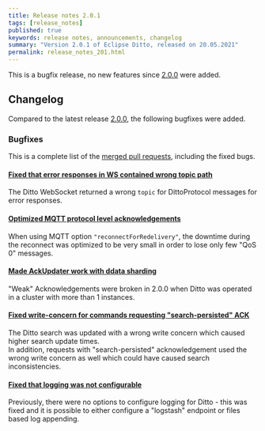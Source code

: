 ```yaml
---
title: Release notes 2.0.1
tags: [release_notes]
published: true
keywords: release notes, announcements, changelog
summary: "Version 2.0.1 of Eclipse Ditto, released on 20.05.2021"
permalink: release_notes_201.html
---
```


This is a bugfix release, no new features since [2.0.0](release_notes_200.html) were added.

## Changelog

Compared to the latest release [2.0.0](release_notes_200.html), the following bugfixes were added.

### Bugfixes

This is a complete list of the
[merged pull requests](https://github.com/eclipse/ditto/pulls?q=is%3Apr+milestone%3A2.0.1), including the fixed bugs.

#### [Fixed that error responses in WS contained wrong topic path](https://github.com/eclipse/ditto/pull/1057)

The Ditto WebSocket returned a wrong `topic` for DittoProtocol messages for error responses.

#### [Optimized MQTT protocol level acknowledgements](https://github.com/eclipse/ditto/pull/1064)

When using MQTT option `"reconnectForRedelivery"`, the downtime during the reconnect was optimized to be very small
in order to lose only few "QoS 0" messages.

#### [Made AckUpdater work with ddata sharding](https://github.com/eclipse/ditto/pull/1063)

"Weak" Acknowledgements were broken in 2.0.0 when Ditto was operated in a cluster with more than 1 instances.

#### [Fixed write-concern for commands requesting "search-persisted" ACK](https://github.com/eclipse/ditto/pull/1059)

The Ditto search was updated with a wrong write concern which caused higher search update times.  
In addition, requests with "search-persisted" acknowledgement used the wrong write concern as well which could have
caused search inconsistencies. 

#### [Fixed that logging was not configurable](https://github.com/eclipse/ditto/pull/1066)

Previously, there were no options to configure logging for Ditto - this was fixed and it is possible to
either configure a "logstash" endpoint or files based log appending.
